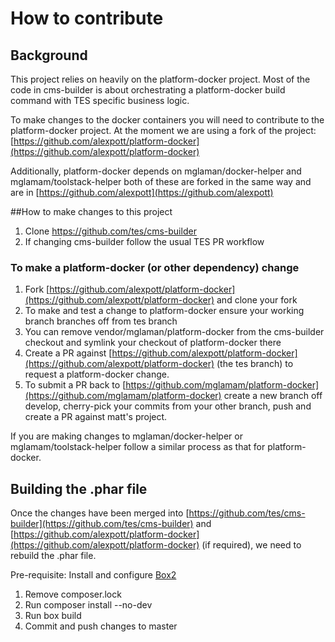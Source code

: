 # How to contribute
## Background
This project relies on heavily on the platform-docker project. Most of the code in cms-builder is about orchestrating a platform-docker build command with TES specific business logic.

To make changes to the docker containers you will need to contribute to the platform-docker project. At the moment we are using a fork of the project: [https://github.com/alexpott/platform-docker](https://github.com/alexpott/platform-docker)

Additionally, platform-docker depends on mglaman/docker-helper and mglamam/toolstack-helper both of these are forked in the same way and are in [https://github.com/alexpott](https://github.com/alexpott)

##How to make changes to this project
1. Clone https://github.com/tes/cms-builder
1. If changing cms-builder follow the usual TES PR workflow

### To make a platform-docker (or other dependency) change
1. Fork [https://github.com/alexpott/platform-docker](https://github.com/alexpott/platform-docker) and clone your fork
1. To make and test a change to platform-docker ensure your working branch branches off from tes branch
1. You can remove vendor/mglaman/platform-docker from the cms-builder checkout and symlink your checkout of platform-docker there
1. Create a PR against [https://github.com/alexpott/platform-docker](https://github.com/alexpott/platform-docker) (the tes branch) to request a platform-docker change.
1. To submit a PR back to [https://github.com/mglamam/platform-docker](https://github.com/mglamam/platform-docker) create a new branch off develop, cherry-pick your commits from your other branch, push and create a PR against matt's project.

If you are making changes to mglaman/docker-helper or mglamam/toolstack-helper follow a similar process as that for platform-docker.

## Building the .phar file
Once the changes have been merged into [https://github.com/tes/cms-builder](https://github.com/tes/cms-builder) and [https://github.com/alexpott/platform-docker](https://github.com/alexpott/platform-docker) (if required), we need to rebuild the .phar file.

Pre-requisite: Install and configure [Box2](https://github.com/box-project/box2)

1. Remove composer.lock
1. Run composer install --no-dev
1. Run box build
1. Commit and push changes to master
